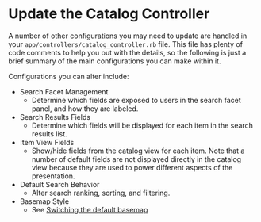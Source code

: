 # Update the Catalog Controller

A number of other configurations you may need to update are handled in your `app/controllers/catalog_controller.rb` file. This file has plenty of code comments to help you out with the details, so the following is just a brief summary of the main configurations you can make within it.

Configurations you can alter include:

- Search Facet Management
    - Determine which fields are exposed to users in the search facet panel, and how they are labeled.
- Search Results Fields
    - Determine which fields will be displayed for each item in the search results list.
- Item View Fields
    - Show/hide fields from the catalog view for each item. Note that a number of default fields are not displayed directly in the catalog view because they are used to power different aspects of the presentation.
- Default Search Behavior
    - Alter search ranking, sorting, and filtering.
- Basemap Style
    - See [Switching the default basemap](default_basemap.md)
